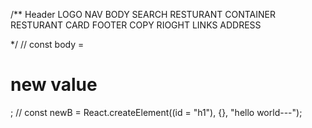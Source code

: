 /\*\*
Header
LOGO
NAV
BODY
SEARCH
RESTURANT CONTAINER
RESTURANT CARD
FOOTER
COPY RIOGHT
LINKS
ADDRESS

\*/
// const body = <h1>new value</h1>;
// const newB = React.createElement((id = "h1"), {}, "hello world---");
